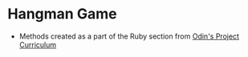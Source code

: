 # Hangman Game

* Methods created as a part of the Ruby section from [Odin's Project Curriculum](https://www.theodinproject.com/courses/ruby-programming/lessons/recursion)